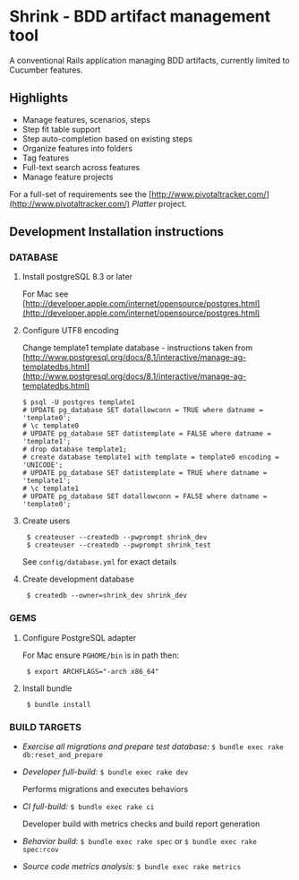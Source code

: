 Shrink - BDD artifact management tool
=====================================

A conventional Rails application managing BDD artifacts, currently limited to Cucumber features.

Highlights
----------

* Manage features, scenarios, steps
* Step fit table support
* Step auto-completion based on existing steps
* Organize features into folders
* Tag features
* Full-text search across features
* Manage feature projects

For a full-set of requirements see the [http://www.pivotaltracker.com/](http://www.pivotaltracker.com/) _Platter_ project.

Development Installation instructions
-------------------------------------

### DATABASE

1. Install postgreSQL 8.3 or later

    For Mac see [http://developer.apple.com/internet/opensource/postgres.html](http://developer.apple.com/internet/opensource/postgres.html)

2.  Configure UTF8 encoding

    Change template1 template database - instructions taken from [http://www.postgresql.org/docs/8.1/interactive/manage-ag-templatedbs.html](http://www.postgresql.org/docs/8.1/interactive/manage-ag-templatedbs.html)

        $ psql -U postgres template1
        # UPDATE pg_database SET datallowconn = TRUE where datname = 'template0';
        # \c template0
        # UPDATE pg_database SET datistemplate = FALSE where datname = 'template1';
        # drop database template1;
        # create database template1 with template = template0 encoding = 'UNICODE';
        # UPDATE pg_database SET datistemplate = TRUE where datname = 'template1';
        # \c template1
        # UPDATE pg_database SET datallowconn = FALSE where datname = 'template0';

3. Create users

        $ createuser --createdb --pwprompt shrink_dev
        $ createuser --createdb --pwprompt shrink_test

    See `config/database.yml` for exact details

4. Create development database

        $ createdb --owner=shrink_dev shrink_dev

### GEMS

1. Configure PostgreSQL adapter

    For Mac ensure `PGHOME/bin` is in path then:

        $ export ARCHFLAGS="-arch x86_64"

2. Install bundle

        $ bundle install

### BUILD TARGETS

* *Exercise all migrations and prepare test database:* `$ bundle exec rake db:reset_and_prepare`

* *Developer full-build:* `$ bundle exec rake dev`

    Performs migrations and executes behaviors

* *CI full-build:* `$ bundle exec rake ci`

    Developer build with metrics checks and build report generation

* *Behavior build:* `$ bundle exec rake spec` or `$ bundle exec rake spec:rcov`

* *Source code metrics analysis:* `$ bundle exec rake metrics`
  